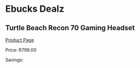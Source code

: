 
# Ebucks Dealz
## Turtle Beach Recon 70 Gaming Headset
[Product Page](https://www.ebucks.com/web/shop/productSelected.do?prodId=1193397781&catId=1193873409)

Price: R799.00

Savings: 


	